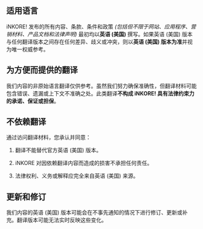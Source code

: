 ## 适用语言

iNKORE! 发布的所有内容、条款、条件和政策 _(包括但不限于网站、应用程序、营销材料、产品文档和法律声明)_ 最初均以**英语 (美国)** 撰写。如果英语 (美国) 版本与任何翻译版本之间存在任何差异、歧义或冲突，则以**英语 (美国) 版本为准**并视为唯一权威参考。

## 为方便而提供的翻译

我们内容的非原始语言翻译仅供参考。虽然我们努力确保准确性，但翻译材料可能包含错误、遗漏或上下文不准确之处。此类翻译**不构成 iNKORE! 具有法律约束力的承诺、保证或担保**。

## 不依赖翻译

通过访问翻译材料，您承认并同意：

1. 翻译不能替代官方英语 (美国) 版本。

2. iNKORE 对因依赖翻译内容而造成的损害不承担任何责任。

3. 法律权利、义务或解释应完全来自英语 (美国) 来源。

## 更新和修订

我们内容的英语 (美国) 版本可能会在不事先通知的情况下进行修订、更新或补充。翻译版本可能无法实时反映这些变化。